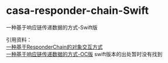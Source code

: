 # casa-responder-chain-Swift
一种基于响应链传递数据的方式-Swift版


引用资料：
<br>[一种基于ResponderChain的对象交互方式](https://casatwy.com/responder_chain_communication.html)
<br>[一种基于响应链传递数据的方式-OC版](https://github.com/objbee/casa-responder-chain)
swift版本的出处暂时没有找到
